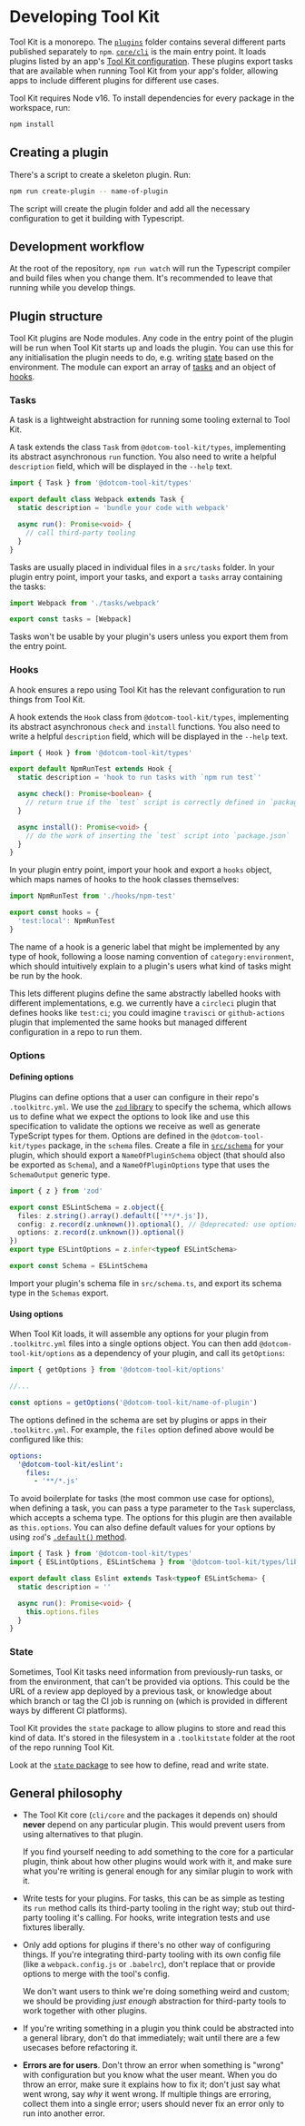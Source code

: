 # Developing Tool Kit

Tool Kit is a monorepo. The [`plugins`](/plugins) folder contains several different parts published separately to `npm`. [`core/cli`](/core/cli) is the main entry point. It loads plugins listed by an app's [Tool Kit configuration](../readme.md#configuration). These plugins export tasks that are available when running Tool Kit from your app's folder, allowing apps to include different plugins for different use cases.

Tool Kit requires Node v16. To install dependencies for every package in the workspace, run:

```sh
npm install
```

## Creating a plugin

There's a script to create a skeleton plugin. Run:

```sh
npm run create-plugin -- name-of-plugin
```

The script will create the plugin folder and add all the necessary configuration to get it building with Typescript.

## Development workflow

At the root of the repository, `npm run watch` will run the Typescript compiler and build files when you change them. It's recommended to leave that running while you develop things.

## Plugin structure

Tool Kit plugins are Node modules. Any code in the entry point of the plugin will be run when Tool Kit starts up and loads the plugin. You can use this for any initialisation the plugin needs to do, e.g. writing [state](#state) based on the environment. The module can export an array of [tasks](#tasks) and an object of [hooks](#hooks).

### Tasks

A task is a lightweight abstraction for running some tooling external to Tool Kit.

A task extends the class `Task` from `@dotcom-tool-kit/types`, implementing its abstract asynchronous `run` function. You also need to write a helpful `description` field, which will be displayed in the `--help` text.

```typescript
import { Task } from '@dotcom-tool-kit/types'

export default class Webpack extends Task {
  static description = 'bundle your code with webpack'

  async run(): Promise<void> {
    // call third-party tooling
  }
}
```

Tasks are usually placed in individual files in a `src/tasks` folder. In your plugin entry point, import your tasks, and export a `tasks` array containing the tasks:

```typescript
import Webpack from './tasks/webpack'

export const tasks = [Webpack]
```

Tasks won't be usable by your plugin's users unless you export them from the entry point.

### Hooks

A hook ensures a repo using Tool Kit has the relevant configuration to run things from Tool Kit.

A hook extends the `Hook` class from `@dotcom-tool-kit/types`, implementing its abstract asynchronous `check` and `install` functions. You also need to write a helpful `description` field, which will be displayed in the `--help` text.

```typescript
import { Hook } from '@dotcom-tool-kit/types'

export default NpmRunTest extends Hook {
  static description = 'hook to run tasks with `npm run test`'

  async check(): Promise<boolean> {
    // return true if the `test` script is correctly defined in `package.json`
  }

  async install(): Promise<void> {
    // do the work of inserting the `test` script into `package.json`
  }
}
```

In your plugin entry point, import your hook and export a `hooks` object, which maps names of hooks to the hook classes themselves:

```typescript
import NpmRunTest from './hooks/npm-test'

export const hooks = {
  'test:local': NpmRunTest
}
```

The name of a hook is a generic label that might be implemented by any type of hook, following a loose naming convention of `category:environment`, which should intuitively explain to a plugin's users what kind of tasks might be run by the hook.

This lets different plugins define the same abstractly labelled hooks with different implementations, e.g. we currently have a `circleci` plugin that defines hooks like `test:ci`; you could imagine `travisci` or `github-actions` plugin that implemented the same hooks but managed different configuration in a repo to run them.

### Options

#### Defining options

Plugins can define options that a user can configure in their repo's `.toolkitrc.yml`. We use the [`zod` library](https://zod.dev) to specify the schema, which allows us to define what we expect the options to look like and use this specification to validate the options we receive as well as generate TypeScript types for them. Options are defined in the `@dotcom-tool-kit/types` package, in the `schema` files. Create a file in [`src/schema`](../lib/types/src/schema/plugins) for your plugin, which should export a `NameOfPluginSchema` object (that should also be exported as `Schema`), and a `NameOfPluginOptions` type that uses the `SchemaOutput` generic type.

```typescript
import { z } from 'zod'

export const ESLintSchema = z.object({
  files: z.string().array().default(['**/*.js']),
  config: z.record(z.unknown()).optional(), // @deprecated: use options instead
  options: z.record(z.unknown()).optional()
})
export type ESLintOptions = z.infer<typeof ESLintSchema>

export const Schema = ESLintSchema
```

Import your plugin's schema file in `src/schema.ts`, and export its schema type in the `Schemas` export.

#### Using options

When Tool Kit loads, it will assemble any options for your plugin from `.toolkitrc.yml` files into a single options object. You can then add `@dotcom-tool-kit/options` as a dependency of your plugin, and call its `getOptions`:

```typescript
import { getOptions } from '@dotcom-tool-kit/options'

//...

const options = getOptions('@dotcom-tool-kit/name-of-plugin')
```

The options defined in the schema are set by plugins or apps in their `.toolkitrc.yml`. For example, the `files` option defined above would be configured like this:

```yml
options:
  '@dotcom-tool-kit/eslint':
    files:
      - '**/*.js'
```

To avoid boilerplate for tasks (the most common use case for options), when defining a task, you can pass a type parameter to the `Task` superclass, which accepts a schema type. The options for this plugin are then available as `this.options`. You can also define default values for your options by using `zod`'s [`.default()` method](https://zod.dev/?id=default).

```typescript
import { Task } from '@dotcom-tool-kit/types'
import { ESLintOptions, ESLintSchema } from '@dotcom-tool-kit/types/lib/schema/plugins/eslint'

export default class Eslint extends Task<typeof ESLintSchema> {
  static description = ''

  async run(): Promise<void> {
    this.options.files
  }
}
```

### State

Sometimes, Tool Kit tasks need information from previously-run tasks, or from the environment, that can't be provided via options. This could be the URL of a review app deployed by a previous task, or knowledge about which branch or tag the CI job is running on (which is provided in different ways by different CI platforms).

Tool Kit provides the `state` package to allow plugins to store and read this kind of data. It's stored in the filesystem in a `.toolkitstate` folder at the root of the repo running Tool Kit.

Look at the [`state` package](../lib/state/) to see how to define, read and write state.

## General philosophy

- The Tool Kit core (`cli/core` and the packages it depends on) should **never** depend on any particular plugin. This would prevent users from using alternatives to that plugin.

  If you find yourself needing to add something to the core for a particular plugin, think about how other plugins would work with it, and make sure what you're writing is general enough for any similar plugin to work with it.

- Write tests for your plugins. For tasks, this can be as simple as testing its `run` method calls its third-party tooling in the right way; stub out third-party tooling it's calling. For hooks, write integration tests and use fixtures liberally.

- Only add options for plugins if there's no other way of configuring things. If you're integrating third-party tooling with its own config file (like a `webpack.config.js` or `.babelrc`), don't replace that or provide options to merge with the tool's config.

  We don't want users to think we're doing something weird and custom; we should be providing _just enough_ abstraction for third-party tools to work together with other plugins.

- If you're writing something in a plugin you think could be abstracted into a general library, don't do that immediately; wait until there are a few usecases before refactoring it.

- **Errors are for users**. Don't throw an error when something is "wrong" with configuration but you know what the user meant. When you do throw an error, make sure it explains how to fix it; don't just say what went wrong, say _why_ it went wrong. If multiple things are erroring, collect them into a single error; users should never fix an error only to run into another error.
